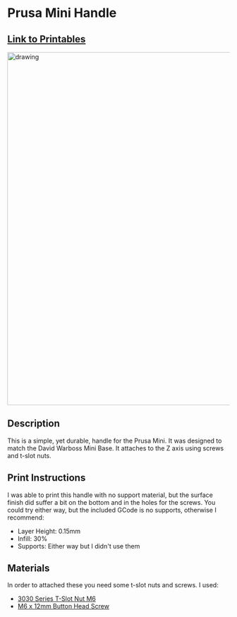 # **Prusa Mini Handle**
## [Link to Printables](https://www.printables.com/model/220067-prusa-mini-hexagon-handle)
<img src="https://media.printables.com/media/prints/220067/images/2007339_36b716df-b9be-418e-b990-b0f4f52dce2b/thumbs/cover/640x480/jpeg/img_1319.webp" alt="drawing" width="800"/>

## **Description**

This is a simple, yet durable, handle for the Prusa Mini. It was designed to match the David Warboss Mini Base. It attaches to the Z axis using screws and t-slot nuts.

## **Print Instructions**

I was able to print this handle with no support material, but the surface finish did suffer a bit on the bottom and in the holes for the screws. You could try either way, but the included GCode is no supports, otherwise I recommend:
- Layer Height: 0.15mm
- Infill: 30%
- Supports: Either way but I didn't use them

## **Materials**
In order to attached these you need some t-slot nuts and screws. I used:
- [3030 Series T-Slot Nut M6](https://www.amazon.com/gp/product/B07P1PMZSM/ref=ppx_yo_dt_b_asin_title_o01_s00?ie=UTF8&psc=1)
- [M6 x 12mm Button Head Screw](https://www.amazon.com/gp/product/B08GWTMRX3/ref=ppx_yo_dt_b_asin_title_o01_s00?ie=UTF8&th=1)




